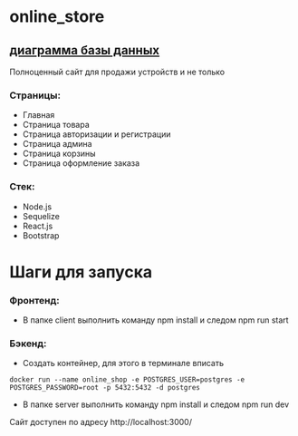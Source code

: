 # online_store

##   [диаграмма базы данных](https://drive.google.com/file/d/1Vpaf-yZRTyhffxhw4vUJ4FxaGbPlwp5s/view?usp=sharing)

Полноценный сайт для продажи устройств и не только

### Страницы:
- Главная
- Страница товара
- Страница авторизации и регистрации
- Страница админа
- Страница корзины
- Страница оформление заказа

### Стек:
- Node.js
- Sequelize
- React.js
- Bootstrap


#
# Шаги для запуска


### Фронтенд:
- В папке client выполнить команду npm install и следом npm run start

### Бэкенд:
- Создать контейнер, для этого в терминале вписать 
```
docker run --name online_shop -e POSTGRES_USER=postgres -e POSTGRES_PASSWORD=root -p 5432:5432 -d postgres
```
- В папке server выполнить команду npm install и следом npm run dev

Сайт доступен по адресу http://localhost:3000/
